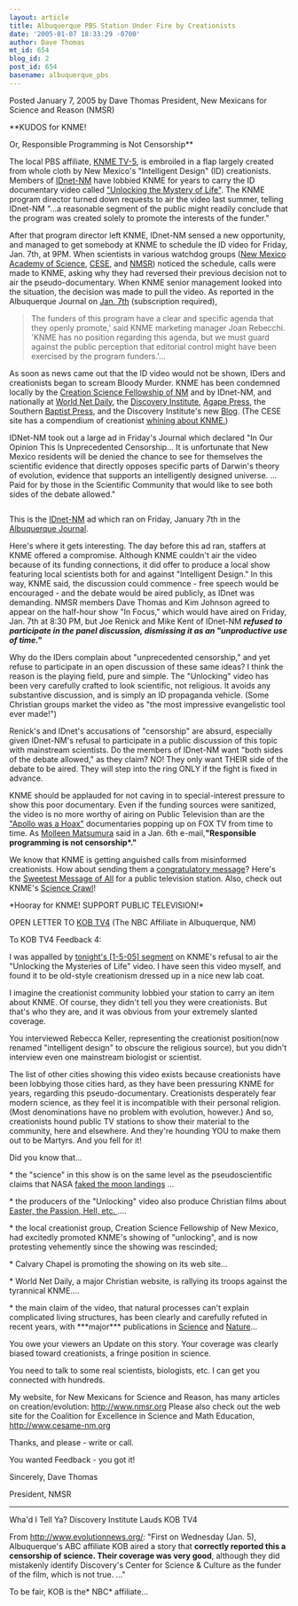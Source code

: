 ```yaml
---
layout: article
title: Albuquerque PBS Station Under Fire by Creationists
date: '2005-01-07 18:33:29 -0700'
author: Dave Thomas
mt_id: 654
blog_id: 2
post_id: 654
basename: albuquerque_pbs
---
```

Posted January 7, 2005 by Dave Thomas
President, New Mexicans for Science and Reason (NMSR)

**KUDOS for KNME!

Or, Responsible Programming is Not Censorship**

The local PBS affiliate, [KNME TV-5](http://www.knmetv.org/), is embroiled in a flap largely created from whole cloth by New Mexico's "Intelligent Design" (ID) creationists. Members of [IDnet-NM](http://www.nmidnet.org/) have lobbied KNME for years to carry the ID documentary video called ["Unlocking the Mystery of Life"]( http://www.nmsr.org/smkg-gun.htm ). The KNME program director turned down requests to air the video last summer, telling IDnet-NM "...a reasonable segment of the public might readily conclude that the program was created solely to promote the interests of the funder."

After that program director left KNME, IDnet-NM sensed a new opportunity, and managed to get somebody at KNME to schedule the ID video for Friday, Jan. 7th, at 9PM. When scientists in various watchdog groups ([New Mexico Academy of Science]( http://www.nmas.org/ ), [CESE]( http://www.cesame-nm.org/), and [NMSR]( http://www.nmsr.org)) noticed the schedule, calls were made to KNME, asking why they had reversed their previous decision not to air the pseudo-documentary. When KNME senior management looked into the situation, the decision was made to pull the video. As reported in the Albuquerque Journal on [Jan. 7th]( http://www.abqjournal.com/news/metro/284094metro01-07-05.htm ) (subscription required), 


> The funders of this program have a clear and specific agenda that they openly promote,' said KNME marketing manager Joan Rebecchi. 'KNME has no position regarding this agenda, but we must guard against the public perception that editorial control might have been exercised by the program funders.'...

As soon as news came out that the ID video would not be shown, IDers and creationists began to scream Bloody Murder. KNME has been condemned locally by the [Creation Science Fellowship of NM]( http://www.swcp.com/creation/) and by IDnet-NM, and nationally at [World Net Daily]( http://www.worldnetdaily.com/news/article.asp?ARTICLE_ID=42241), the [Discovery Institute]( http://www.discovery.org/scripts/viewDB/index.php?command=view&amp;id=2368&amp;progr), [Agape Press]( http://headlines.agapepress.org/archive/1/62005b.asp ), the Southern [Baptist Press](http://www.sbcbaptistpress.org/bpnews.asp?ID=19830), and the Discovery Institute's new [Blog]( http://www.discovery.org/scripts/blogs/csc.php/2005/01/07/knme_waging_misinformation_campaign ). (The CESE site has a compendium of creationist [whining about KNME.]( http://www.cesame-nm.org/announcement/Whine.html ))

IDNet-NM took out a large ad in Friday's Journal which declared "In Our Opinion This Is Unprecedented Censorship... It is unfortunate that New Mexico residents will be denied the chance to see for themselves the scientific evidence that directly opposes specific parts of Darwin's theory of evolution, evidence that supports an intelligently designed universe. ... Paid for by those in the Scientific Community that would like to see both sides of the debate allowed."

<img src="http://www.nmsr.org/knme-ad.jpg" alt="" />

This is the [IDnet-NM]( http://www.nmidnet.org/) ad which ran on Friday, January 7th in the [Albuquerque Journal]( http://www.abqjournal.com ).

Here's where it gets interesting. The day before this ad ran, staffers at KNME offered a compromise. Although KNME couldn't air the video because of its funding connections, it did offer to produce a local show featuring local scientists both for and against "Intelligent Design." In this way, KNME said, the discussion could commence - free speech would be encouraged - and the debate would be aired publicly, as IDnet was demanding. NMSR members Dave Thomas and Kim Johnson agreed to appear on the half-hour show "In Focus," which would have aired on Friday, Jan. 7th at 8:30 PM, but Joe Renick and Mike Kent of IDnet-NM **_refused to participate in the panel discussion, dismissing it as an "unproductive use of time."_**

Why do the IDers complain about "unprecedented censorship," and yet refuse to participate in an open discussion of these same ideas? I think the reason is the playing field, pure and simple. The "Unlocking" video has been very carefully crafted to look scientific, not religious. It avoids any substantive discussion, and is simply an ID propaganda vehicle. (Some Christian groups market the video as "the most impressive evangelistic tool ever made!")
<img src="http://www.nmsr.org/mission.GIF" alt="" />

Renick's and IDnet's accusations of "censorship" are absurd, especially given IDnet-NM's refusal to participate in a public discussion of this topic with mainstream scientists. Do the members of IDnet-NM want "both sides of the debate allowed," as they claim? NO! They only want THEIR side of the debate to be aired. They will step into the ring ONLY if the fight is fixed in advance.

KNME should be applauded for not caving in to special-interest pressure to show this poor documentary. Even if the funding sources were sanitized, the video is no more worthy of airing on Public Television than are the  ["Apollo was a Hoax"](http://www.moonmovie.com/) documentaries popping up on FOX TV from time to time. As [Molleen Matsumura]( http://humaniststudies.org/sweetreason.html ) said in a Jan. 6th e-mail,**"Responsible programming is not censorship\*."**

We know that KNME is getting anguished calls from misinformed creationists. How about sending them a <a href="mailto:MkQ55lwOAmg50kV;EFoJ">congratulatory message</a>?  Here's the [Sweetest Message of All]( https://kumo.swcp.com/knme/pledge-forms/on-line-pledge.html) for a public television station. Also, check out KNME's [Science Crawl]( http://www.sciencecrawl.com/)!

\*Hooray for KNME! SUPPORT PUBLIC TELEVISION!\*

OPEN LETTER TO [KOB TV4]( http://kobtv.com/) (The NBC Affiliate in
Albuquerque, NM)

To KOB TV4 Feedback 4:

I was appalled by [tonight's \[1-5-05\] segment]( http://www.kobtv.com/index.cfm?viewer=storyviewer&amp;id=16087&amp;cat=NMTOPSTORIES ) on KNME's refusal to air the "Unlocking the Mysteries of Life" video. I have seen this video myself, and found it to be old-style creationism dressed up in a nice new lab coat.

I imagine the creationist community lobbied your station to carry an item about KNME. Of course, they didn't tell you they were creationists. But that's who they are, and it was obvious from your extremely slanted coverage.

You interviewed Rebecca Keller, representing the creationist position(now renamed "intelligent design" to obscure the religious source), but you didn't interview even one mainstream biologist or scientist.

The list of other cities showing this video exists because creationists have been lobbying those cities hard, as they have been pressuring KNME for years, regarding this pseudo-documentary. Creationists desperately fear modern science, as they feel it is incompatible with their personal religion. (Most denominations have no problem with evolution, however.) And so, creationists hound public TV stations to show their material to the community, here and elsewhere. And they're hounding YOU to make them out to be Martyrs. And you fell for it!

Did you know that...

\* the "science" in this show is on the same level as the
pseudoscientific claims that NASA [faked the moon landings](http://www.moonmovie.com/) ...

\* the producers of the "Unlocking" video also produce Christian
films about [Easter, the Passion, Hell, etc. ](http://www.nmsr.org/smkg-gun.htm)....

\* the local creationist group, Creation Science Fellowship of New
Mexico, had excitedly promoted KNME's showing of "unlocking", and is
now protesting vehemently since the showing was rescinded;

\* Calvary Chapel is promoting the showing on its web site...

\* World Net Daily, a major Christian website, is rallying its troops
against the tyrannical KNME....

\* the main claim of the video, that natural processes can't explain
complicated living structures, has been clearly and carefully
refuted in recent years, with \*\*\*major\*\*\* publications in [Science]( http://www.nmsr.org/coral_ic.htm )
and [Nature]( http://myxo.css.msu.edu/papers/nature2003/Nature03_Complex.pdf )...

You owe your viewers an Update on this story. Your coverage was clearly biased toward creationists, a fringe position in science.

You need to talk to some real scientists, biologists, etc. I can get you connected with hundreds.

My website, for New Mexicans for Science and Reason, has many articles on creation/evolution: http://www.nmsr.org 
Please also check out the web site for the Coalition for Excellence in
Science and Math Education, http://www.cesame-nm.org

Thanks, and please - write or call.

You wanted Feedback - you got it!

Sincerely, Dave Thomas

President, NMSR

*********

Wha'd I Tell Ya? Discovery Institute Lauds KOB TV4

From http://www.evolutionnews.org/: "First on Wednesday (Jan. 5), Albuquerque's ABC affiliate KOB aired a story that **correctly reported this a censorship of science. Their coverage was very good**, although they did mistakenly identify Discovery's Center for Science & Culture as the funder of the film, which is not true. ..."

To be fair, KOB is the\* NBC\* affiliate...
